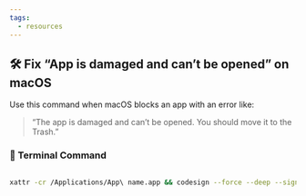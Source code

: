 ```yaml
---
tags:
  - resources
---
```

## 🛠️ Fix “App is damaged and can’t be opened” on macOS
  
Use this command when macOS blocks an app with an error like:  
> “The app is damaged and can’t be opened. You should move it to the Trash.”
### 🔧 Terminal Command

```bash

xattr -cr /Applications/App\ name.app && codesign --force --deep --sign - /Applications/App\ name.app